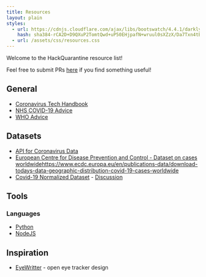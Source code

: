 ```yaml
---
title: Resources
layout: plain
styles:
  - url: https://cdnjs.cloudflare.com/ajax/libs/bootswatch/4.4.1/darkly/bootstrap.min.css
    hash: sha384-rCA2D+D9QXuP2TomtQwd+uP50EHjpafN+wruul0sXZzX/Da7Txn4tB9aLMZV4DZm
  - url: /assets/css/resources.css
---
```

Welcome to the HackQuarantine resource list!

Feel free to submit PRs [here](https://github.com/HackQuarantine/resources) if you find something useful!

## General


* [Coronavirus Tech Handbook](https://coronavirustechhandbook.com/)
* [NHS COVID-19 Advice](https://www.nhs.uk/conditions/coronavirus-covid-19/)
* [WHO Advice](https://www.who.int/health-topics/coronavirus)



## Datasets

* [API for Coronavirus Data](https://covid19api.com/)
* [European Centre for Disease Prevention and Control - Dataset on cases worldwide](https://www.ecdc.europa.eu/en/publications-data/download-todays-data-geographic-distribution-covid-19-cases-worldwide)https://www.ecdc.europa.eu/en/publications-data/download-todays-data-geographic-distribution-covid-19-cases-worldwide
* [Covid-19 Normalized Dataset](https://github.com/fudgeythewhaler/covid19) - [Discussion](https://www.reddit.com/r/DataHoarder/comments/fkbhq0/covid19_dataset_save_yourself_some_time/)


## Tools

### Languages

* [Python](https://www.python.org/)
* [NodeJS](https://nodejs.org/en/)


## Inspiration

* [EyeWritter](http://eyewriter.org/) - open eye tracker design
